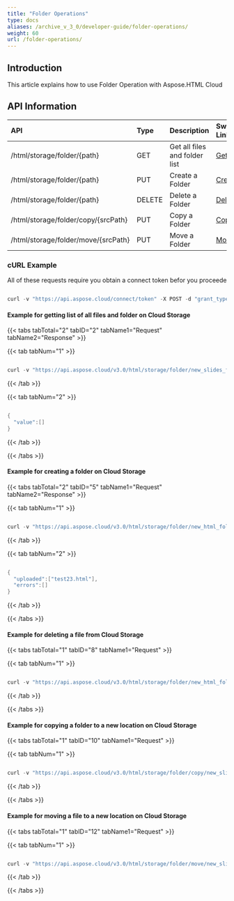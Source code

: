 ```yaml
---
title: "Folder Operations"
type: docs
aliases: /archive_v_3_0/developer-guide/folder-operations/
weight: 60
url: /folder-operations/
---
```


## **Introduction**
This article explains how to use Folder Operation with Aspose.HTML Cloud
## **API Information**

|**API**|**Type**|**Description**|**Swagger Link**|
| :- | :- | :- | :- |
|/html/storage/folder/{path}|GET|Get all files and folder list|[GetFilesList](https://apireference.aspose.cloud/html/#!/Folder/GetFilesList)|
|/html/storage/folder/{path}|PUT|Create a Folder|[CreateFolder](https://apireference.aspose.cloud/html/#!/Folder/CreateFolder)|
|/html/storage/folder/{path}|DELETE|Delete a Folder|[DeleteFolder](https://apireference.aspose.cloud/html/#!/Folder/DeleteFolder)|
|/html/storage/folder/copy/{srcPath}|PUT|Copy a Folder|[CopyFolder](https://apireference.aspose.cloud/html/#!/Folder/CopyFolder)|
|/html/storage/folder/move/{srcPath}|PUT|Move a Folder|[MoveFolder](https://apireference.aspose.cloud/html/#!/Folder/MoveFolder)|
### **cURL Example**
All of these requests require you obtain a connect token befor you proceede

```java

curl -v "https://api.aspose.cloud/connect/token" -X POST -d "grant_type=client_credentials&client_id=XXXXX&client_secret=XXXXX" -H "Content-Type: application/x-www-form-urlencoded" -H "Accept: application/json"

```

#### **Example for getting list of all files and folder on Cloud Storage**

{{< tabs tabTotal="2" tabID="2" tabName1="Request" tabName2="Response" >}}

{{< tab tabNum="1" >}}

```java

curl -v "https://api.aspose.cloud/v3.0/html/storage/folder/new_slides_folder" -X GET -H "Accept: application/json"

```

{{< /tab >}}

{{< tab tabNum="2" >}}

```java

{
  "value":[]
}

```

{{< /tab >}}

{{< /tabs >}}

#### **Example for creating a folder on Cloud Storage**

{{< tabs tabTotal="2" tabID="5" tabName1="Request" tabName2="Response" >}}

{{< tab tabNum="1" >}}

```java

curl -v "https://api.aspose.cloud/v3.0/html/storage/folder/new_html_folder" -X PUT -H "Accept: application/json" 

```

{{< /tab >}}

{{< tab tabNum="2" >}}

```java

{
  "uploaded":["test23.html"],
  "errors":[]
}

```

{{< /tab >}}

{{< /tabs >}}

#### **Example for deleting a file from Cloud Storage**

{{< tabs tabTotal="1" tabID="8" tabName1="Request" >}}

{{< tab tabNum="1" >}}

```java

curl -v "https://api.aspose.cloud/v3.0/html/storage/folder/new_html_folder" -X DELETE -H "Accept: application/json" 

```

{{< /tab >}}

{{< /tabs >}}

#### **Example for copying a folder to a new location on Cloud Storage**

{{< tabs tabTotal="1" tabID="10" tabName1="Request" >}}

{{< tab tabNum="1" >}}

```java

curl -v "https://api.aspose.cloud/v3.0/html/storage/folder/copy/new_slides_folder" -X PUT -H "Accept: application/json" 

```

{{< /tab >}}

{{< /tabs >}}

#### **Example for moving a file to a new location on Cloud Storage**

{{< tabs tabTotal="1" tabID="12" tabName1="Request" >}}

{{< tab tabNum="1" >}}

```java

curl -v "https://api.aspose.cloud/v3.0/html/storage/folder/move/new_slides_folder" -X PUT -H "Accept: application/json" 

```

{{< /tab >}}

{{< /tabs >}}
